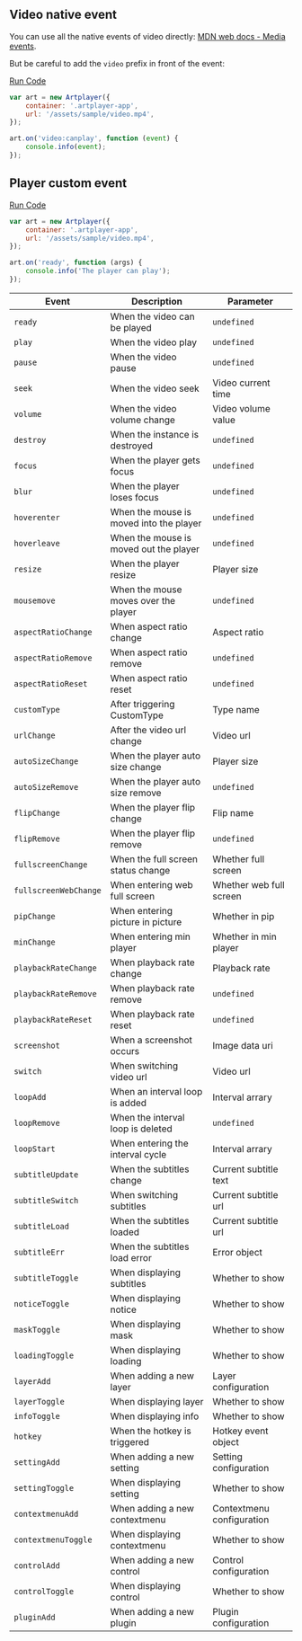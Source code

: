 ## Video native event

You can use all the native events of video directly: [MDN web docs - Media events](https://developer.mozilla.org/en-US/docs/Web/Guide/Events/Media_events).

But be careful to add the `video` prefix in front of the event:

[Run Code](/Events.canplay)

```js
var art = new Artplayer({
    container: '.artplayer-app',
    url: '/assets/sample/video.mp4',
});

art.on('video:canplay', function (event) {
    console.info(event);
});
```

## Player custom event

[Run Code](/Events.example)

```js
var art = new Artplayer({
    container: '.artplayer-app',
    url: '/assets/sample/video.mp4',
});

art.on('ready', function (args) {
    console.info('The player can play');
});
```

| Event                 | Description                             | Parameter                 |
| --------------------- | --------------------------------------- | ------------------------- |
| `ready`               | When the video can be played            | `undefined`               |
| `play`                | When the video play                     | `undefined`               |
| `pause`               | When the video pause                    | `undefined`               |
| `seek`                | When the video seek                     | Video current time        |
| `volume`              | When the video volume change            | Video volume value        |
| `destroy`             | When the instance is destroyed          | `undefined`               |
| `focus`               | When the player gets focus              | `undefined`               |
| `blur`                | When the player loses focus             | `undefined`               |
| `hoverenter`          | When the mouse is moved into the player | `undefined`               |
| `hoverleave`          | When the mouse is moved out the player  | `undefined`               |
| `resize`              | When the player resize                  | Player size               |
| `mousemove`           | When the mouse moves over the player    | `undefined`               |
| `aspectRatioChange`   | When aspect ratio change                | Aspect ratio              |
| `aspectRatioRemove`   | When aspect ratio remove                | `undefined`               |
| `aspectRatioReset`    | When aspect ratio reset                 | `undefined`               |
| `customType`          | After triggering CustomType             | Type name                 |
| `urlChange`           | After the video url change              | Video url                 |
| `autoSizeChange`      | When the player auto size change        | Player size               |
| `autoSizeRemove`      | When the player auto size remove        | `undefined`               |
| `flipChange`          | When the player flip change             | Flip name                 |
| `flipRemove`          | When the player flip remove             | `undefined`               |
| `fullscreenChange`    | When the full screen status change      | Whether full screen       |
| `fullscreenWebChange` | When entering web full screen           | Whether web full screen   |
| `pipChange`           | When entering picture in picture        | Whether in pip            |
| `minChange`           | When entering min player                | Whether in min player     |
| `playbackRateChange`  | When playback rate change               | Playback rate             |
| `playbackRateRemove`  | When playback rate remove               | `undefined`               |
| `playbackRateReset`   | When playback rate reset                | `undefined`               |
| `screenshot`          | When a screenshot occurs                | Image data uri            |
| `switch`              | When switching video url                | Video url                 |
| `loopAdd`             | When an interval loop is added          | Interval arrary           |
| `loopRemove`          | When the interval loop is deleted       | `undefined`               |
| `loopStart`           | When entering the interval cycle        | Interval arrary           |
| `subtitleUpdate`      | When the subtitles change               | Current subtitle text     |
| `subtitleSwitch`      | When switching subtitles                | Current subtitle url      |
| `subtitleLoad`        | When the subtitles loaded               | Current subtitle url      |
| `subtitleErr`         | When the subtitles load error           | Error object              |
| `subtitleToggle`      | When displaying subtitles               | Whether to show           |
| `noticeToggle`        | When displaying notice                  | Whether to show           |
| `maskToggle`          | When displaying mask                    | Whether to show           |
| `loadingToggle`       | When displaying loading                 | Whether to show           |
| `layerAdd`            | When adding a new layer                 | Layer configuration       |
| `layerToggle`         | When displaying layer                   | Whether to show           |
| `infoToggle`          | When displaying info                    | Whether to show           |
| `hotkey`              | When the hotkey is triggered            | Hotkey event object       |
| `settingAdd`          | When adding a new setting               | Setting configuration     |
| `settingToggle`       | When displaying setting                 | Whether to show           |
| `contextmenuAdd`      | When adding a new contextmenu           | Contextmenu configuration |
| `contextmenuToggle`   | When displaying contextmenu             | Whether to show           |
| `controlAdd`          | When adding a new control               | Control configuration     |
| `controlToggle`       | When displaying control                 | Whether to show           |
| `pluginAdd`           | When adding a new plugin                | Plugin configuration      |
